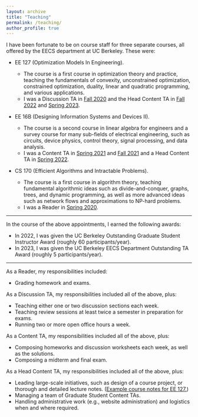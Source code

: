 ```yaml
---
layout: archive
title: "Teaching"
permalink: /teaching/
author_profile: true
---
```


I have been fortunate to be on course staff for three separate courses, all offered by the EECS department at UC Berkeley. These were:
- EE 127 (Optimization Models In Engineering).
    - The course is a first course in optimization theory and practice, teaching the fundamentals of convexity, unconstrained optimization, constrained optimization, duality, linear and quadratic programming, and various applications. 
    - I was a Discussion TA in [Fall 2020](https://classes.berkeley.edu/content/2020-fall-eecs-127-001-lec-001) and the Head Content TA in [Fall 2022](https://classes.berkeley.edu/content/2020-fall-eecs-127-001-lec-001) and [Spring 2023](https://classes.berkeley.edu/content/2023-spring-eecs-127-001-lec-001).

- EE 16B (Designing Information Systems and Devices II).
    - The course is a second course in linear algebra for engineers and a survey course for many sub-fields of electrical engineering, such as circuits, device physics, control theory, signal processing, and data analysis. 
    - I was a Content TA in [Spring 2021](https://inst.eecs.berkeley.edu//~ee16b/sp21/) and [Fall 2021](https://inst.eecs.berkeley.edu//~ee16b/fa21/) and a Head Content TA in [Spring 2022](https://inst.eecs.berkeley.edu//~ee16b/sp22/).

- CS 170 (Efficient Algorithms and Intractable Problems).
    - The course is a first course in algorithm theory, teaching fundamental algorithmic ideas such as divide-and-conquer, graphs, trees, and dynamic programming, as well as more advanced ideas such as network flows and approximations to NP-hard problems. 
    - I was a Reader in [Spring 2020](https://classes.berkeley.edu/content/2020-fall-cs-170-001-lec-001).

---

In the course of the above appointments, I earned the following awards:
- In 2022, I was given the UC Berkeley Outstanding Graduate Student Instructor Award (roughly 60 participants/year).
- In 2023, I was given the UC Berkeley EECS Department Outstanding TA Award (roughly 5 participants/year).

---

As a Reader, my responsibilities included:
- Grading homework and exams.

As a Discussion TA, my responsibilities included all of the above, plus:
- Teaching either one or two discussion sections each week.
- Teaching review sessions at least twice a semester in preparation for exams.
- Running two or more open office hours a week.

As a Content TA, my responsibilities included all of the above, plus:
- Composing homeworks and discussion worksheets each week, as well as the solutions.
- Composing a midterm and final exam.

As a Head Content TA, my responsibilities included all of the above, plus:
- Leading large-scale initiatives, such as design of a course project, or thorough and detailed lecture notes. ([Example course notes for EE 127.](https://inst.eecs.berkeley.edu/~ee127/sp23/assets/notes/eecs127_reader.pdf))
- Managing a team of Graduate Student Content TAs.
- Handling administrative work (e.g., website administration) and logistics when and where required.
